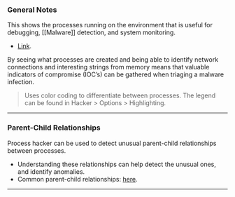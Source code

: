 ### General Notes

This shows the processes running on the environment that is useful for debugging, [[Malware]] detection, and system monitoring.
- [Link](https://systeminformer.sourceforge.io/).

By seeing what processes are created and being able to identify network connections and interesting strings from memory means that valuable indicators of compromise (IOC’s) can be gathered when triaging a malware infection.

> Uses color coding to differentiate between processes. The legend can be found in Hacker > Options > Highlighting.

---
### Parent-Child Relationships

Process hacker can be used to detect unusual parent-child relationships between processes.
- Understanding these relationships can help detect the unusual ones, and identify anomalies.
- Common parent-child relationships: [here](https://twitter.com/SBousseaden/status/1195373669930983424).

---
